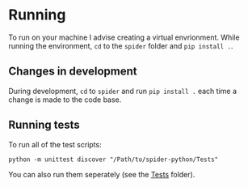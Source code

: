 # Running
To run on your machine I advise creating a virtual envrionment. While running the environment, `cd` to the `spider` folder and `pip install .`.

## Changes in development
During development, `cd` to `spider` and run `pip install .` each time a change is made to the code base.

## Running tests
To run all of the test scripts:

```
python -m unittest discover "/Path/to/spider-python/Tests"
```

You can also run them seperately (see the [Tests](/Tests/) folder).